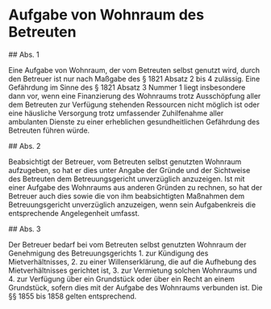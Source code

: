 # Aufgabe von Wohnraum des Betreuten



\#\# Abs. 1

 Eine Aufgabe von Wohnraum, der vom Betreuten selbst genutzt wird, durch den Betreuer ist nur nach Maßgabe des § 1821 Absatz 2 bis 4 zulässig. Eine Gefährdung im Sinne des § 1821 Absatz 3 Nummer 1 liegt insbesondere dann vor, wenn eine Finanzierung des Wohnraums trotz Ausschöpfung aller dem Betreuten zur Verfügung stehenden Ressourcen nicht möglich ist oder eine häusliche Versorgung trotz umfassender Zuhilfenahme aller ambulanten Dienste zu einer erheblichen gesundheitlichen Gefährdung des Betreuten führen würde.

\#\# Abs. 2

 Beabsichtigt der Betreuer, vom Betreuten selbst genutzten Wohnraum aufzugeben, so hat er dies unter Angabe der Gründe und der Sichtweise des Betreuten dem Betreuungsgericht unverzüglich anzuzeigen. Ist mit einer Aufgabe des Wohnraums aus anderen Gründen zu rechnen, so hat der Betreuer auch dies sowie die von ihm beabsichtigten Maßnahmen dem Betreuungsgericht unverzüglich anzuzeigen, wenn sein Aufgabenkreis die entsprechende Angelegenheit umfasst.

\#\# Abs. 3

 Der Betreuer bedarf bei vom Betreuten selbst genutzten Wohnraum der Genehmigung des Betreuungsgerichts  1\.
 zur Kündigung des Mietverhältnisses,
 2\.
 zu einer Willenserklärung, die auf die Aufhebung des Mietverhältnisses gerichtet ist,
 3\.
 zur Vermietung solchen Wohnraums und
 4\.
 zur Verfügung über ein Grundstück oder über ein Recht an einem Grundstück, sofern dies mit der Aufgabe des Wohnraums verbunden ist.
Die §§ 1855 bis 1858 gelten entsprechend. 

